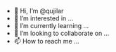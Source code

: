 - 👋 Hi, I’m @qujilar
- 👀 I’m interested in ...
- 🌱 I’m currently learning ...
- 💞️ I’m looking to collaborate on ...
- 📫 How to reach me ...

<!---
qujilar/qujilar is a ✨ special ✨ repository because its `README.md` (this file) appears on your GitHub profile.
You can click the Preview link to take a look at your changes.
--->
